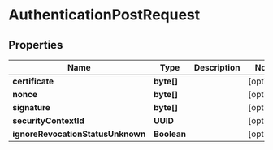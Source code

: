 

# AuthenticationPostRequest


## Properties

| Name | Type | Description | Notes |
|------------ | ------------- | ------------- | -------------|
|**certificate** | **byte[]** |  |  [optional] |
|**nonce** | **byte[]** |  |  [optional] |
|**signature** | **byte[]** |  |  [optional] |
|**securityContextId** | **UUID** |  |  [optional] |
|**ignoreRevocationStatusUnknown** | **Boolean** |  |  [optional] |




